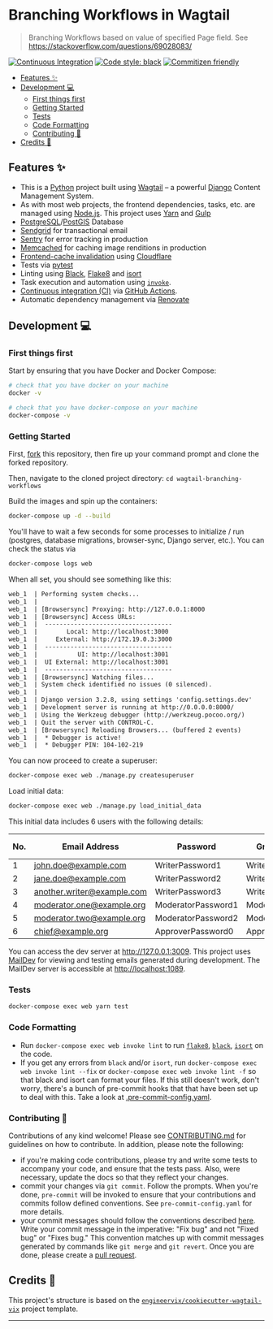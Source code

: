 # Branching Workflows in Wagtail

> Branching Workflows based on value of specified Page field. See <https://stackoverflow.com/questions/69028083/>

[![Continuous Integration](https://github.com/engineervix/wagtail-branching-workflows/actions/workflows/main.yml/badge.svg)](https://github.com/engineervix/wagtail-branching-workflows/actions/workflows/main.yml)
[![Code style: black](https://img.shields.io/badge/code%20style-black-000000.svg)](https://github.com/psf/black)
[![Commitizen friendly](https://img.shields.io/badge/commitizen-friendly-brightgreen.svg)](http://commitizen.github.io/cz-cli/)

<!-- START doctoc generated TOC please keep comment here to allow auto update -->
<!-- DON'T EDIT THIS SECTION, INSTEAD RE-RUN doctoc TO UPDATE -->

- [Features ✨](#features-)
- [Development 💻](#development-)
  - [First things first](#first-things-first)
  - [Getting Started](#getting-started)
  - [Tests](#tests)
  - [Code Formatting](#code-formatting)
  - [Contributing 🤝](#contributing-)
- [Credits 👏](#credits-)

<!-- END doctoc generated TOC please keep comment here to allow auto update -->

## Features ✨

- This is a [Python](https://www.python.org/) project built using [Wagtail](https://wagtail.io/) – a powerful [Django](https://www.djangoproject.com/) Content Management System.
- As with most web projects, the frontend dependencies, tasks, etc. are managed using [Node.js](https://nodejs.org/). This project uses [Yarn](https://yarnpkg.com/) and [Gulp](https://gulpjs.com/)
- [PostgreSQL](https://www.postgresql.org/)/[PostGIS](https://postgis.net/) Database
  <!-- - [Celery](https://docs.celeryproject.org/en/stable/) Tasks -->
  <!-- - [Redis](https://redis.io/) as a fast, persistent cache and Celery backend -->
- [Sendgrid](https://sendgrid.com/) for transactional email
- [Sentry](https://sentry.io) for error tracking in production
- [Memcached](http://memcached.org/) for caching image renditions in production
- [Frontend-cache invalidation](https://docs.wagtail.io/en/stable/reference/contrib/frontendcache.html#frontend-cache-invalidator) using [Cloudflare](https://www.cloudflare.com/)
- Tests via [pytest](https://pytest.org/)
- Linting using [Black](https://black.readthedocs.io/), [Flake8](https://flake8.pycqa.org/) and [isort](https://pycqa.github.io/isort/)
- Task execution and automation using [`invoke`](http://www.pyinvoke.org/).
- [Continuous integration (CI)](https://www.atlassian.com/continuous-delivery/continuous-integration) via [GitHub Actions](https://github.com/features/actions).
- Automatic dependency management via [Renovate](https://github.com/marketplace/renovate)

## Development 💻

### First things first

Start by ensuring that you have Docker and Docker Compose:

```sh
# check that you have docker on your machine
docker -v

# check that you have docker-compose on your machine
docker-compose -v
```

### Getting Started

First, [fork](https://docs.github.com/en/free-pro-team@latest/github/getting-started-with-github/fork-a-repo) this repository, then fire up your command prompt and clone the forked repository.

Then, navigate to the cloned project directory: `cd wagtail-branching-workflows`

Build the images and spin up the containers:

```sh
docker-compose up -d --build
```

You'll have to wait a few seconds for some processes to initialize / run (postgres, database migrations, browser-sync, Django server, etc.). You can check the status via

```sh
docker-compose logs web
```

When all set, you should see something like this:

```txt
web_1  | Performing system checks...
web_1  |
web_1  | [Browsersync] Proxying: http://127.0.0.1:8000
web_1  | [Browsersync] Access URLs:
web_1  |  -----------------------------------
web_1  |        Local: http://localhost:3000
web_1  |     External: http://172.19.0.3:3000
web_1  |  -----------------------------------
web_1  |           UI: http://localhost:3001
web_1  |  UI External: http://localhost:3001
web_1  |  -----------------------------------
web_1  | [Browsersync] Watching files...
web_1  | System check identified no issues (0 silenced).
web_1  |
web_1  | Django version 3.2.8, using settings 'config.settings.dev'
web_1  | Development server is running at http://0.0.0.0:8000/
web_1  | Using the Werkzeug debugger (http://werkzeug.pocoo.org/)
web_1  | Quit the server with CONTROL-C.
web_1  | [Browsersync] Reloading Browsers... (buffered 2 events)
web_1  |  * Debugger is active!
web_1  |  * Debugger PIN: 104-102-219
```

You can now proceed to create a superuser:

```sh
docker-compose exec web ./manage.py createsuperuser
```

Load initial data:

```sh
docker-compose exec web ./manage.py load_initial_data
```

This initial data includes 6 users with the following details:

| No. | Email Address              | Password           | Group      | First Name | Last Name  |
| --- | -------------------------- | ------------------ | ---------- | ---------- | ---------- |
| 1   | john.doe@example.com       | WriterPassword1    | Writers    | John       | Doe        |
| 2   | jane.doe@example.com       | WriterPassword2    | Writers    | Jane       | Doe        |
| 3   | another.writer@example.com | WriterPassword3    | Writers    | Another    | Writer     |
| 4   | moderator.one@example.org  | ModeratorPassword1 | Moderators | Gina       | Stephenson |
| 5   | moderator.two@example.org  | ModeratorPassword2 | Moderators | George     | Benson     |
| 6   | chief@example.org          | ApproverPassword0  | Approvers  | Connie     | Montgomery |

You can access the dev server at <http://127.0.0.1:3009>. This project uses [MailDev](https://github.com/maildev/maildev) for viewing and testing emails generated during development. The MailDev server is accessible at <http://localhost:1089>.

### Tests

```sh
docker-compose exec web yarn test
```

### Code Formatting

- Run `docker-compose exec web invoke lint` to run [`flake8`](https://flake8.pycqa.org/en/latest/), [`black`](https://black.readthedocs.io/en/stable/), [`isort`](https://pycqa.github.io/isort/) on the code.
- If you get any errors from `black` and/or `isort`, run `docker-compose exec web invoke lint --fix` or `docker-compose exec web invoke lint -f` so that black and isort can format your files. If this still doesn't work, don't worry, there's a bunch of pre-commit hooks that that have been set up to deal with this. Take a look at [.pre-commit-config.yaml](.pre-commit-config.yaml).

### Contributing 🤝

Contributions of any kind welcome! Please see [CONTRIBUTING.md](CONTRIBUTING.md) for guidelines on how to contribute. In addition, please note the following:

- if you're making code contributions, please try and write some tests to accompany your code, and ensure that the tests pass. Also, were necessary, update the docs so that they reflect your changes.
- commit your changes via `git commit`. Follow the prompts. When you're done, `pre-commit` will be invoked to ensure that your contributions and commits follow defined conventions. See `pre-commit-config.yaml` for more details.
- your commit messages should follow the conventions described [here](https://www.conventionalcommits.org/en/v1.0.0/). Write your commit message in the imperative: "Fix bug" and not "Fixed bug" or "Fixes bug." This convention matches up with commit messages generated by commands like `git merge` and `git revert`.
  Once you are done, please create a [pull request](https://docs.github.com/en/free-pro-team@latest/github/collaborating-with-issues-and-pull-requests/creating-a-pull-request).

## Credits 👏

This project's structure is based on the [`engineervix/cookiecutter-wagtail-vix`](https://github.com/engineervix/cookiecutter-wagtail-vix) project template.

---
